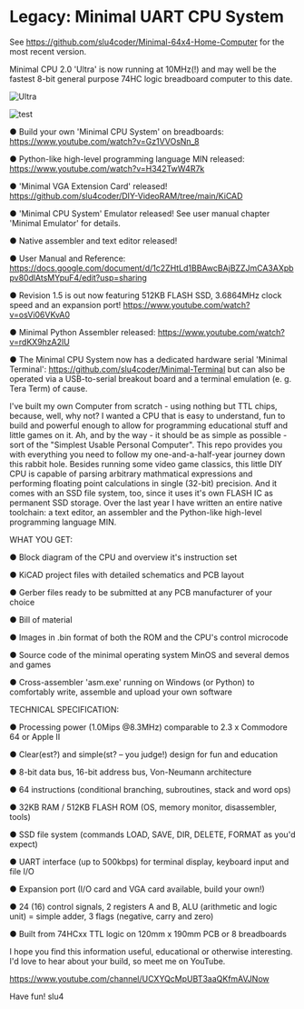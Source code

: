 # Legacy: Minimal UART CPU System

See https://github.com/slu4coder/Minimal-64x4-Home-Computer for the most recent version.

Minimal CPU 2.0 'Ultra' is now running at 10MHz(!) and may well be the fastest 8-bit general purpose 74HC logic breadboard computer to this date.

![Ultra](https://github.com/slu4coder/Minimal-UART-CPU-System/assets/52576999/8298a59d-f1f6-4217-8886-f777201c0c7c)

![test](https://github.com/slu4coder/Minimal-UART-CPU-System/assets/52576999/0edf149a-9e37-47e4-8fc6-2b422d1a01ea)

● Build your own 'Minimal CPU System' on breadboards: https://www.youtube.com/watch?v=Gz1VVOsNn_8

● Python-like high-level programming language MIN released: https://www.youtube.com/watch?v=H342TwW4R7k

● 'Minimal VGA Extension Card' released! https://github.com/slu4coder/DIY-VideoRAM/tree/main/KiCAD

● 'Minimal CPU System' Emulator released! See user manual chapter 'Minimal Emulator' for details.

● Native assembler and text editor released!

● User Manual and Reference: https://docs.google.com/document/d/1c2ZHtLd1BBAwcBAjBZZJmCA3AXpbpv80dlAtsMYpuF4/edit?usp=sharing

● Revision 1.5 is out now featuring 512KB FLASH SSD, 3.6864MHz clock speed and an expansion port!
https://www.youtube.com/watch?v=osVi06VKvA0

● Minimal Python Assembler released: https://www.youtube.com/watch?v=rdKX9hzA2lU

● The Minimal CPU System now has a dedicated hardware serial 'Minimal Terminal': https://github.com/slu4coder/Minimal-Terminal
but can also be operated via a USB-to-serial breakout board and a terminal emulation (e. g. Tera Term) of cause.

I've built my own Computer from scratch - using nothing but TTL chips, because, well, why not? I wanted a CPU that is easy to understand, fun to build and powerful enough to allow for programming educational stuff and little games on it. Ah, and by the way - it should be as simple as possible - sort of the "Simplest Usable Personal Computer". This repo provides you with everything you need to follow my one-and-a-half-year journey down this rabbit hole. Besides running some video game classics, this little DIY CPU is capable of parsing arbitrary mathmatical expressions and performing floating point calculations in single (32-bit) precision. And it comes with an SSD file system, too, since it uses it's own FLASH IC as permanent SSD storage. Over the last year I have written an entire native toolchain: a text editor, an assembler and the Python-like high-level programming language MIN.

WHAT YOU GET:

  ● Block diagram of the CPU and overview it's instruction set
  
  ● KiCAD project files with detailed schematics and PCB layout
  
  ● Gerber files ready to be submitted at any PCB manufacturer of your choice
  
  ● Bill of material
  
  ● Images in .bin format of both the ROM and the CPU's control microcode
  
  ● Source code of the minimal operating system MinOS and several demos and games
  
  ● Cross-assembler 'asm.exe' running on Windows (or Python) to comfortably write, assemble and upload your own software
  

TECHNICAL SPECIFICATION:
  
  ● Processing power (1.0Mips @8.3MHz) comparable to 2.3 x Commodore 64 or Apple II
  
  ● Clear(est?) and simple(st? – you judge!) design for fun and education
  
  ● 8-bit data bus, 16-bit address bus, Von-Neumann architecture
  
  ● 64 instructions (conditional branching, subroutines, stack and word ops)
  
  ● 32KB RAM / 512KB FLASH ROM (OS, memory monitor, disassembler, tools)
  
  ● SSD file system (commands LOAD, SAVE, DIR, DELETE, FORMAT as you'd expect)
  
  ● UART interface (up to 500kbps) for terminal display, keyboard input and file I/O
 
  ● Expansion port (I/O card and VGA card available, build your own!)
   
  ● 24 (16) control signals, 2 registers A and B, ALU (arithmetic and logic unit) = simple adder, 3 flags (negative, carry and zero)
  
  ● Built from 74HCxx TTL logic on 120mm x 190mm PCB or 8 breadboards
  

I hope you find this information useful, educational or otherwise interesting. I'd love to hear about your build, so meet me on YouTube.

https://www.youtube.com/channel/UCXYQcMpUBT3aaQKfmAVJNow

Have fun!
slu4
